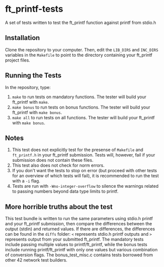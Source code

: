 # ft_printf-tests
A set of tests written to test the ft_printf function against printf from stdio.h

## Installation
Clone the repository to your computer. Then, edit the `LIB_DIRS` and `INC_DIRS` variables in the `Makefile` to point to the directory containing your ft_printf project files.

## Running the Tests
In the repository, type:
1. `make` to run tests on mandatory functions. The tester will build your ft_printf with `make`.
2. `make bonus` to run tests on bonus functions. The tester will build your ft_printf with `make bonus`.
3. `make all` to run tests on all functions. The tester will build your ft_printf with `make bonus`.

## Notes
1. This test does not explicitly test for the presense of `Makefile` and `ft_printf.h` in your ft_printf submission. Tests will, however, fail if your submission does not contain these files.
2. This test also does not check for norm errors.
3. If you don't want the tests to stop on error (but proceed with other tests for an overview of which tests will fail), it is recommended to run the test with a `-i` flag.
4. Tests are run with `-Wno-integer-overflow` to silence the warnings related to passing numbers beyond data type limits to printf.

## More horrible truths about the test
This test bundle is written to run the same parameters using stdio.h printf and your ft_printf submission, then compare the differences between the output (stdin) and returned values. If there are differences, the differences can be found in the `diffs` folder: `<` represents stdio.h printf outputs and `>` represents output from your submitted ft_printf. The mandatory tests include passing multiple values to printf/ft_printf, while the bonus tests include running printf/ft_printf with only one values but various combination of conversion flags. The bonus_test_misc.c contains tests borrowed from other 42 network test builders.
